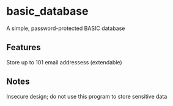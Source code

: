 # basic_database
A simple, password-protected BASIC database

## Features
Store up to 101 email addressess (extendable)

## Notes
Insecure design; do not use this program to store sensitive data
